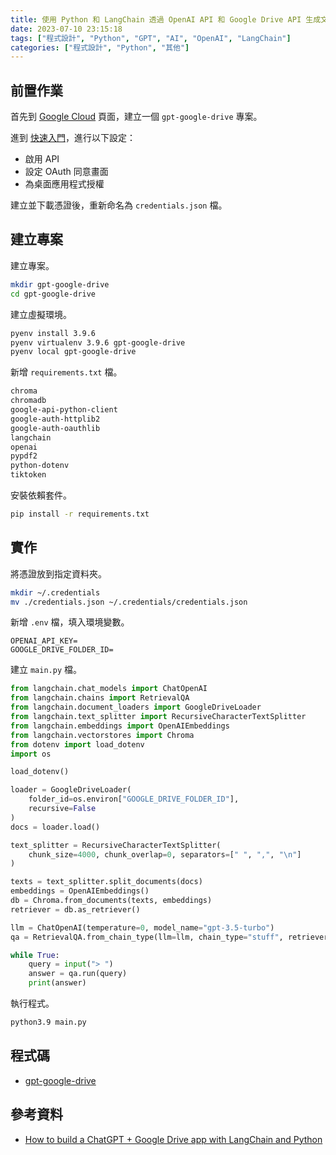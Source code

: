 ```yaml
---
title: 使用 Python 和 LangChain 透過 OpenAI API 和 Google Drive API 生成文字補全
date: 2023-07-10 23:15:18
tags: ["程式設計", "Python", "GPT", "AI", "OpenAI", "LangChain"]
categories: ["程式設計", "Python", "其他"]
---
```


## 前置作業

首先到 [Google Cloud](https://console.cloud.google.com/projectcreate) 頁面，建立一個 `gpt-google-drive` 專案。

進到 [快速入門](https://developers.google.com/drive/api/quickstart/python)，進行以下設定：

- 啟用 API
- 設定 OAuth 同意畫面
- 為桌面應用程式授權

建立並下載憑證後，重新命名為 `credentials.json` 檔。

## 建立專案

建立專案。

```bash
mkdir gpt-google-drive
cd gpt-google-drive
```

建立虛擬環境。

```bash
pyenv install 3.9.6
pyenv virtualenv 3.9.6 gpt-google-drive
pyenv local gpt-google-drive
```

新增 `requirements.txt` 檔。

```txt
chroma
chromadb
google-api-python-client
google-auth-httplib2
google-auth-oauthlib
langchain
openai
pypdf2
python-dotenv
tiktoken
```

安裝依賴套件。

```bash
pip install -r requirements.txt
```

## 實作

將憑證放到指定資料夾。

```bash
mkdir ~/.credentials
mv ./credentials.json ~/.credentials/credentials.json
```

新增 `.env` 檔，填入環境變數。

```env
OPENAI_API_KEY=
GOOGLE_DRIVE_FOLDER_ID=
```

建立 `main.py` 檔。

```py
from langchain.chat_models import ChatOpenAI
from langchain.chains import RetrievalQA
from langchain.document_loaders import GoogleDriveLoader
from langchain.text_splitter import RecursiveCharacterTextSplitter
from langchain.embeddings import OpenAIEmbeddings
from langchain.vectorstores import Chroma
from dotenv import load_dotenv
import os

load_dotenv()

loader = GoogleDriveLoader(
    folder_id=os.environ["GOOGLE_DRIVE_FOLDER_ID"],
    recursive=False
)
docs = loader.load()

text_splitter = RecursiveCharacterTextSplitter(
    chunk_size=4000, chunk_overlap=0, separators=[" ", ",", "\n"]
)

texts = text_splitter.split_documents(docs)
embeddings = OpenAIEmbeddings()
db = Chroma.from_documents(texts, embeddings)
retriever = db.as_retriever()

llm = ChatOpenAI(temperature=0, model_name="gpt-3.5-turbo")
qa = RetrievalQA.from_chain_type(llm=llm, chain_type="stuff", retriever=retriever)

while True:
    query = input("> ")
    answer = qa.run(query)
    print(answer)
```

執行程式。

```bash
python3.9 main.py
```

## 程式碼

- [gpt-google-drive](https://github.com/memochou1993/gpt-google-drive)

## 參考資料

- [How to build a ChatGPT + Google Drive app with LangChain and Python](https://www.haihai.ai/gpt-gdrive/)
